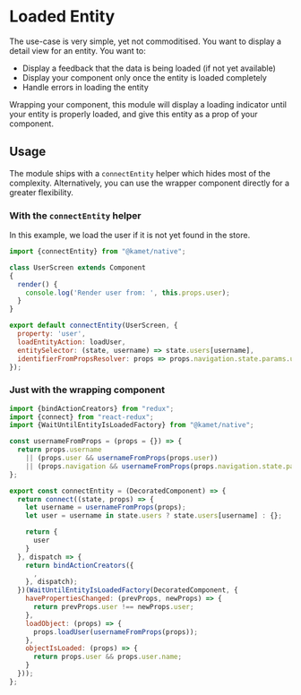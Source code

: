 # Loaded Entity

The use-case is very simple, yet not commoditised. You want to display a detail
view for an entity. You want to:

* Display a feedback that the data is being loaded (if not yet available)
* Display your component only once the entity is loaded completely
* Handle errors in loading the entity

Wrapping your component, this module will display a loading indicator until your entity is properly loaded, and give this
entity as a prop of your component.

## Usage

The module ships with a `connectEntity` helper which hides most of the complexity. Alternatively, you can use the wrapper
component directly for a greater flexibility.

### With the `connectEntity` helper

In this example, we load the user if it is not yet found in the store.

```javascript
import {connectEntity} from "@kamet/native";

class UserScreen extends Component
{
  render() {
    console.log('Render user from: ', this.props.user);
  }
}

export default connectEntity(UserScreen, {
  property: 'user',
  loadEntityAction: loadUser,
  entitySelector: (state, username) => state.users[username],
  identifierFromPropsResolver: props => props.navigation.state.params.user_id
});
```

### Just with the wrapping component

```javascript
import {bindActionCreators} from "redux";
import {connect} from "react-redux";
import {WaitUntilEntityIsLoadedFactory} from "@kamet/native";

const usernameFromProps = (props = {}) => {
  return props.username
    || (props.user && usernameFromProps(props.user))
    || (props.navigation && usernameFromProps(props.navigation.state.params));
};

export const connectEntity = (DecoratedComponent) => {
  return connect((state, props) => {
    let username = usernameFromProps(props);
    let user = username in state.users ? state.users[username] : {};

    return {
      user
    }
  }, dispatch => {
    return bindActionCreators({
      ,
    }, dispatch);
  })(WaitUntilEntityIsLoadedFactory(DecoratedComponent, {
    havePropertiesChanged: (prevProps, newProps) => {
      return prevProps.user !== newProps.user;
    },
    loadObject: (props) => {
      props.loadUser(usernameFromProps(props));
    },
    objectIsLoaded: (props) => {
      return props.user && props.user.name;
    }
  }));
};
```
